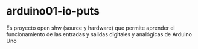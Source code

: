 # arduino01-io-puts
Es proyecto open shw (source y hardware) que permite aprender el funcionamiento de las entradas y salidas digitales y analógicas de Arduino Uno
